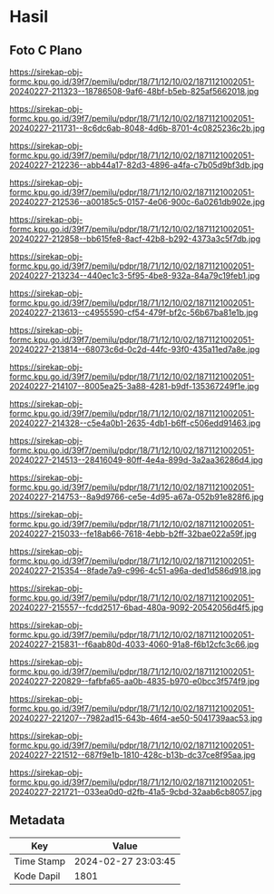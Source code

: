# Hasil

## Foto C Plano

https://sirekap-obj-formc.kpu.go.id/39f7/pemilu/pdpr/18/71/12/10/02/1871121002051-20240227-211323--18786508-9af6-48bf-b5eb-825af5662018.jpg

https://sirekap-obj-formc.kpu.go.id/39f7/pemilu/pdpr/18/71/12/10/02/1871121002051-20240227-211731--8c6dc6ab-8048-4d6b-8701-4c0825236c2b.jpg

https://sirekap-obj-formc.kpu.go.id/39f7/pemilu/pdpr/18/71/12/10/02/1871121002051-20240227-212236--abb44a17-82d3-4896-a4fa-c7b05d9bf3db.jpg

https://sirekap-obj-formc.kpu.go.id/39f7/pemilu/pdpr/18/71/12/10/02/1871121002051-20240227-212536--a00185c5-0157-4e06-900c-6a0261db902e.jpg

https://sirekap-obj-formc.kpu.go.id/39f7/pemilu/pdpr/18/71/12/10/02/1871121002051-20240227-212858--bb615fe8-8acf-42b8-b292-4373a3c5f7db.jpg

https://sirekap-obj-formc.kpu.go.id/39f7/pemilu/pdpr/18/71/12/10/02/1871121002051-20240227-213234--440ec1c3-5f95-4be8-932a-84a79c19feb1.jpg

https://sirekap-obj-formc.kpu.go.id/39f7/pemilu/pdpr/18/71/12/10/02/1871121002051-20240227-213613--c4955590-cf54-479f-bf2c-56b67ba81e1b.jpg

https://sirekap-obj-formc.kpu.go.id/39f7/pemilu/pdpr/18/71/12/10/02/1871121002051-20240227-213814--68073c6d-0c2d-44fc-93f0-435a11ed7a8e.jpg

https://sirekap-obj-formc.kpu.go.id/39f7/pemilu/pdpr/18/71/12/10/02/1871121002051-20240227-214107--8005ea25-3a88-4281-b9df-135367249f1e.jpg

https://sirekap-obj-formc.kpu.go.id/39f7/pemilu/pdpr/18/71/12/10/02/1871121002051-20240227-214328--c5e4a0b1-2635-4db1-b6ff-c506edd91463.jpg

https://sirekap-obj-formc.kpu.go.id/39f7/pemilu/pdpr/18/71/12/10/02/1871121002051-20240227-214513--28416049-80ff-4e4a-899d-3a2aa36286d4.jpg

https://sirekap-obj-formc.kpu.go.id/39f7/pemilu/pdpr/18/71/12/10/02/1871121002051-20240227-214753--8a9d9766-ce5e-4d95-a67a-052b91e828f6.jpg

https://sirekap-obj-formc.kpu.go.id/39f7/pemilu/pdpr/18/71/12/10/02/1871121002051-20240227-215033--fe18ab66-7618-4ebb-b2ff-32bae022a59f.jpg

https://sirekap-obj-formc.kpu.go.id/39f7/pemilu/pdpr/18/71/12/10/02/1871121002051-20240227-215354--8fade7a9-c996-4c51-a96a-ded1d586d918.jpg

https://sirekap-obj-formc.kpu.go.id/39f7/pemilu/pdpr/18/71/12/10/02/1871121002051-20240227-215557--fcdd2517-6bad-480a-9092-20542056d4f5.jpg

https://sirekap-obj-formc.kpu.go.id/39f7/pemilu/pdpr/18/71/12/10/02/1871121002051-20240227-215831--f6aab80d-4033-4060-91a8-f6b12cfc3c66.jpg

https://sirekap-obj-formc.kpu.go.id/39f7/pemilu/pdpr/18/71/12/10/02/1871121002051-20240227-220829--fafbfa65-aa0b-4835-b970-e0bcc3f574f9.jpg

https://sirekap-obj-formc.kpu.go.id/39f7/pemilu/pdpr/18/71/12/10/02/1871121002051-20240227-221207--7982ad15-643b-46f4-ae50-5041739aac53.jpg

https://sirekap-obj-formc.kpu.go.id/39f7/pemilu/pdpr/18/71/12/10/02/1871121002051-20240227-221512--687f9e1b-1810-428c-b13b-dc37ce8f95aa.jpg

https://sirekap-obj-formc.kpu.go.id/39f7/pemilu/pdpr/18/71/12/10/02/1871121002051-20240227-221721--033ea0d0-d2fb-41a5-9cbd-32aab6cb8057.jpg


## Metadata

| Key        | Value               |
| ---------- | ------------------- |
| Time Stamp | 2024-02-27 23:03:45 |
| Kode Dapil | 1801                |



